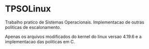 # TPSOLinux
Trabalho pratico de Sistemas Operacionais. Implementacao de outras politicas de escalonamento.

Apenas os arquivos modificados do kernel do linux versao 4.19.6 e a implementacao das politicas em C.
